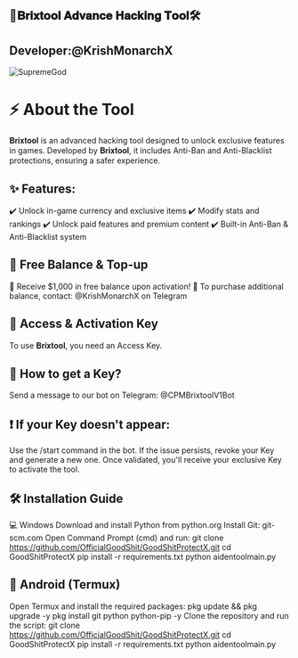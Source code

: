 ## 🚀𝐁𝐫𝐢𝐱𝐭𝐨𝐨𝐥 𝐀𝐝𝐯𝐚𝐧𝐜𝐞 𝐇𝐚𝐜𝐤𝐢𝐧𝐠 𝐓𝐨𝐨𝐥🛠️

## Developer:@KrishMonarchX

![SupremeGod](https://github.com/OfficialGoodShit/GoodShitProtectX/blob/main/banner.jpg) 

# ⚡ About the Tool
𝐁𝐫𝐢𝐱𝐭𝐨𝐨𝐥 is an advanced hacking tool designed to unlock exclusive features in games. Developed by 𝐁𝐫𝐢𝐱𝐭𝐨𝐨𝐥, it includes Anti-Ban and Anti-Blacklist protections, ensuring a safer experience.

## ✨ Features:
✔️ Unlock in-game currency and exclusive items
✔️ Modify stats and rankings
✔️ Unlock paid features and premium content
✔️ Built-in Anti-Ban & Anti-Blacklist system

## 🎁 Free Balance & Top-up
🔹 Receive $1,000 in free balance upon activation!
🔹 To purchase additional balance, contact: @KrishMonarchX on Telegram

## 🔑 Access & Activation Key
To use 𝐁𝐫𝐢𝐱𝐭𝐨𝐨𝐥, you need an Access Key.

## 📢 How to get a Key?
Send a message to our bot on Telegram: @CPMBrixtoolV1Bot

## ❗ If your Key doesn't appear:
Use the /start command in the bot.
If the issue persists, revoke your Key and generate a new one.
Once validated, you'll receive your exclusive Key to activate the tool.

## 🛠️ Installation Guide
💻 Windows
Download and install Python from python.org
Install Git: git-scm.com
Open Command Prompt (cmd) and run:
git clone https://github.com/OfficialGoodShit/GoodShitProtectX.git
cd GoodShitProtectX
pip install -r requirements.txt
python aidentoolmain.py

## 📱 Android (Termux)
Open Termux and install the required packages:
pkg update && pkg upgrade -y
pkg install git python python-pip -y
Clone the repository and run the script:
git clone https://github.com/OfficialGoodShit/GoodShitProtectX.git
cd GoodShitProtectX
pip install -r requirements.txt
python aidentoolmain.py
